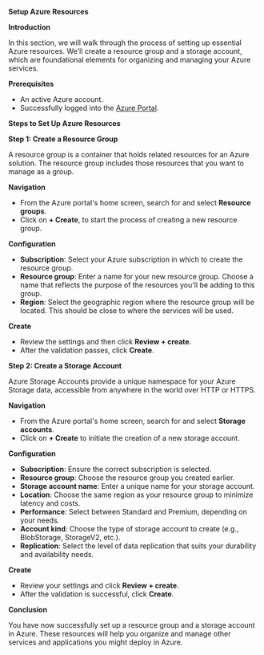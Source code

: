 ﻿**Setup Azure Resources**

**Introduction**

In this section, we will walk through the process of setting up essential Azure resources. We'll create a resource group and a storage account, which are foundational elements for organizing and managing your Azure services.

**Prerequisites**

- An active Azure account.
- Successfully logged into the [Azure Portal](https://portal.azure.com/).

**Steps to Set Up Azure Resources**

**Step 1: Create a Resource Group**

A resource group is a container that holds related resources for an Azure solution. The resource group includes those resources that you want to manage as a group.

**Navigation**

- From the Azure portal's home screen, search for and select **Resource groups**.
- Click on **+ Create**, to start the process of creating a new resource group.

**Configuration**

- **Subscription**: Select your Azure subscription in which to create the resource group.
- **Resource group**: Enter a name for your new resource group. Choose a name that reflects the purpose of the resources you'll be adding to this group.
- **Region**: Select the geographic region where the resource group will be located. This should be close to where the services will be used.

**Create**

- Review the settings and then click **Review + create**.
- After the validation passes, click **Create**.

**Step 2: Create a Storage Account**

Azure Storage Accounts provide a unique namespace for your Azure Storage data, accessible from anywhere in the world over HTTP or HTTPS.

**Navigation**

- From the Azure portal's home screen, search for and select **Storage accounts**.
- Click on **+ Create** to initiate the creation of a new storage account.

**Configuration**

- **Subscription**: Ensure the correct subscription is selected.
- **Resource group**: Choose the resource group you created earlier.
- **Storage account name**: Enter a unique name for your storage account.
- **Location**: Choose the same region as your resource group to minimize latency and costs.
- **Performance**: Select between Standard and Premium, depending on your needs.
- **Account kind**: Choose the type of storage account to create (e.g., BlobStorage, StorageV2, etc.).
- **Replication**: Select the level of data replication that suits your durability and availability needs.

**Create**

- Review your settings and click **Review + create**.
- After the validation is successful, click **Create**.

**Conclusion**

You have now successfully set up a resource group and a storage account in Azure. These resources will help you organize and manage other services and applications you might deploy in Azure.

